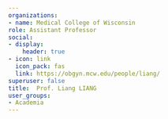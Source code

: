 ```yaml
---
organizations:
- name: Medical College of Wisconsin
role: Assistant Professor
social:
- display:
    header: true
- icon: link
  icon_pack: fas
  link: https://obgyn.mcw.edu/people/liang/
superuser: false
title:  Prof. Liang LIANG
user_groups:
- Academia
---
```



